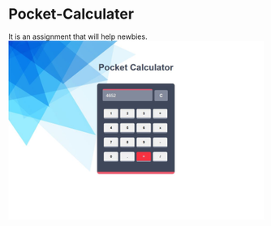 # Pocket-Calculater
It is an assignment that will help newbies.
![alt text](https://raw.githubusercontent.com/abbasZah/Pocket-Calculater/master/Pocket-Calculater.JPG)
